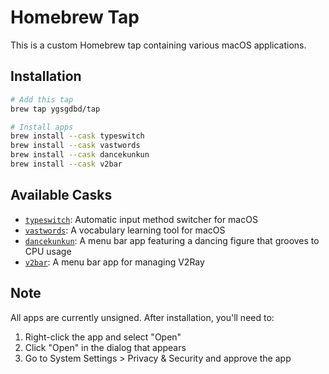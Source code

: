# Homebrew Tap

This is a custom Homebrew tap containing various macOS applications.

## Installation

```bash
# Add this tap
brew tap ygsgdbd/tap

# Install apps
brew install --cask typeswitch
brew install --cask vastwords
brew install --cask dancekunkun
brew install --cask v2bar
```

## Available Casks

- [`typeswitch`](https://github.com/ygsgdbd/TypeSwitch): Automatic input method switcher for macOS
- [`vastwords`](https://github.com/ygsgdbd/VastWords): A vocabulary learning tool for macOS
- [`dancekunkun`](https://github.com/ygsgdbd/DanceKunKun): A menu bar app featuring a dancing figure that grooves to CPU usage
- [`v2bar`](https://github.com/ygsgdbd/V2Bar): A menu bar app for managing V2Ray

## Note

All apps are currently unsigned. After installation, you'll need to:
1. Right-click the app and select "Open"
2. Click "Open" in the dialog that appears
3. Go to System Settings > Privacy & Security and approve the app